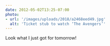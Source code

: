```yaml
---
date: 2012-05-02T13:25-07:00
photo:
- url: '/images/uploads/2018/a2468eed49.jpg'
  alt: 'Ticket stub to watch ‘The Avengers’'
---
```

Look what I just got for tomorrow!
